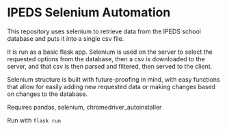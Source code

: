# IPEDS Selenium Automation

This repository uses selenium to retrieve data from the IPEDS school database and puts it into a single csv file.

It is run as a basic flask app. Selenium is used on the server to select the requested options from the database, then a csv is downloaded to the server, and that csv is then parsed and filtered, then served to the client. 

Selenium structure is built with future-proofing in mind, with easy functions that allow for easily adding new requested data or making changes based on changes to the database.

Requires pandas, selenium, chromedriver_autoinstaller

Run with `flask run`
